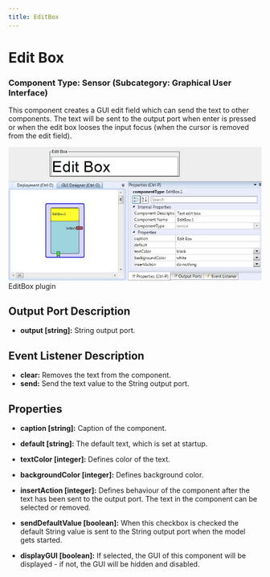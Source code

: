 ```yaml
---
title: EditBox
---
```


# Edit Box

### Component Type: Sensor (Subcategory: Graphical User Interface)

This component creates a GUI edit field which can send the text to other components. The text will be sent to the output port when enter is pressed or when the edit box looses the input focus (when the cursor is removed from the edit field).

![Screenshot: EditBox plugin](./img/EditBox.jpg "Screenshot: EditBox plugin")  
EditBox plugin

## Output Port Description

- **output \[string\]:** String output port.

## Event Listener Description

- **clear:** Removes the text from the component.
- **send:** Send the text value to the String output port.

## Properties

- **caption \[string\]:** Caption of the component.
- **default \[string\]:** The default text, which is set at startup.

- **textColor \[integer\]:** Defines color of the text.
- **backgroundColor \[integer\]:** Defines background color.
- **insertAction \[integer\]:** Defines behaviour of the component after the text has been sent to the output port. The text in the component can be selected or removed.
- **sendDefaultValue \[boolean\]:** When this checkbox is checked the default String value is sent to the String output port when the model gets started.
- **displayGUI \[boolean\]:** If selected, the GUI of this component will be displayed - if not, the GUI will be hidden and disabled.
